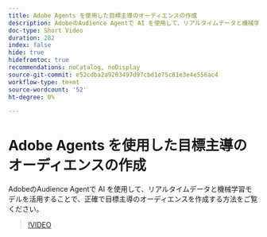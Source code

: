 ```yaml
---
title: Adobe Agents を使用した目標主導のオーディエンスの作成
description: AdobeのAudience Agentで AI を使用して、リアルタイムデータと機械学習モデルを活用することで、正確で目標主導のオーディエンスを作成する方法をご覧ください。
doc-type: Short Video
duration: 282
index: false
hide: true
hidefromtoc: true
recommendations: noCatalog, noDisplay
source-git-commit: e52cdba2a9203497d97cbd1e75c81e3e4e556ac4
workflow-type: tm+mt
source-wordcount: '52'
ht-degree: 0%

---
```



# Adobe Agents を使用した目標主導のオーディエンスの作成

AdobeのAudience Agentで AI を使用して、リアルタイムデータと機械学習モデルを活用することで、正確で目標主導のオーディエンスを作成する方法をご覧ください。

<!-- 62_S653_3442539_281_goaldriven-audience-creation-with-adobe-agents -->
>[!VIDEO](https://video.tv.adobe.com/v/3460298/?learn=on&enablevpops=true&captions=jpn)
